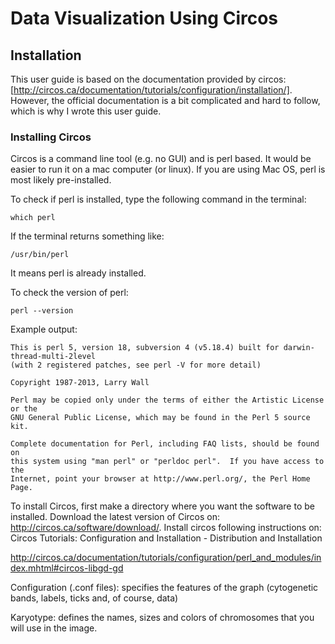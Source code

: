 # Data Visualization Using Circos
## Installation
This user guide is based on the documentation provided by circos: [http://circos.ca/documentation/tutorials/configuration/installation/].
However, the official documentation is a bit complicated and hard to follow, which is why I wrote this user guide.
### Installing Circos
Circos is a command line tool (e.g. no GUI) and is perl based. It would be easier to run it on a mac computer (or linux). If you are using Mac OS, perl is most likely pre-installed. 

To check if perl is installed, type the following command in the terminal:
```
which perl
```
If the terminal returns something like: 
```
/usr/bin/perl
```
It means perl is already installed.

To check the version of perl:
```
perl --version
```
Example output:
```
This is perl 5, version 18, subversion 4 (v5.18.4) built for darwin-thread-multi-2level
(with 2 registered patches, see perl -V for more detail)

Copyright 1987-2013, Larry Wall

Perl may be copied only under the terms of either the Artistic License or the
GNU General Public License, which may be found in the Perl 5 source kit.

Complete documentation for Perl, including FAQ lists, should be found on
this system using "man perl" or "perldoc perl".  If you have access to the
Internet, point your browser at http://www.perl.org/, the Perl Home Page.
```
To install Circos, first make a directory where you want the software to be installed.
Download the latest version of Circos on: http://circos.ca/software/download/.
Install circos following instructions on:
Circos Tutorials: Configuration and Installation - Distribution and Installation

http://circos.ca/documentation/tutorials/configuration/perl_and_modules/index.mhtml#circos-libgd-gd

Configuration (.conf files): specifies the features of the graph (cytogenetic bands, labels, ticks and, of course, data)

Karyotype:  defines the names, sizes and colors of chromosomes that you will use in the image.




